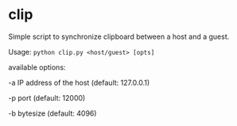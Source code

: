 # clip

Simple script to synchronize clipboard between a host and a guest. 

Usage: ``python clip.py <host/guest> [opts]``

available options:

  \-a      IP address of the host (default: 127.0.0.1)
  
  \-p      port (default: 12000)
  
  \-b      bytesize (default: 4096)
